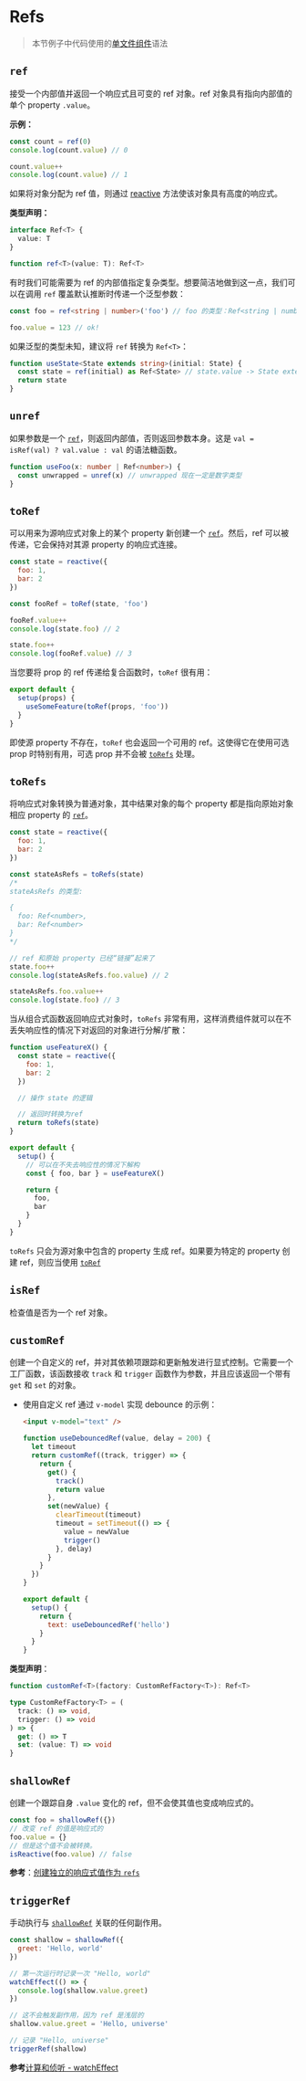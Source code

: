 # Refs

> 本节例子中代码使用的[单文件组件](../guide/single-file-component.html)语法

## `ref`

接受一个内部值并返回一个响应式且可变的 ref 对象。ref 对象具有指向内部值的单个 property `.value`。

**示例：**

```js
const count = ref(0)
console.log(count.value) // 0

count.value++
console.log(count.value) // 1
```

如果将对象分配为 ref 值，则通过 [reactive](./basic-reactivity.html#reactive) 方法使该对象具有高度的响应式。

**类型声明：**

```ts
interface Ref<T> {
  value: T
}

function ref<T>(value: T): Ref<T>
```

有时我们可能需要为 ref 的内部值指定复杂类型。想要简洁地做到这一点，我们可以在调用 `ref` 覆盖默认推断时传递一个泛型参数：

```ts
const foo = ref<string | number>('foo') // foo 的类型：Ref<string | number>

foo.value = 123 // ok!
```

如果泛型的类型未知，建议将 `ref` 转换为 `Ref<T>`：

```ts
function useState<State extends string>(initial: State) {
  const state = ref(initial) as Ref<State> // state.value -> State extends string
  return state
}
```

## `unref`

如果参数是一个 [`ref`](#ref)，则返回内部值，否则返回参数本身。这是 `val = isRef(val) ? val.value : val` 的语法糖函数。

```ts
function useFoo(x: number | Ref<number>) {
  const unwrapped = unref(x) // unwrapped 现在一定是数字类型
}
```

## `toRef`

可以用来为源响应式对象上的某个 property 新创建一个 [`ref`](#ref)。然后，ref 可以被传递，它会保持对其源 property 的响应式连接。

```js
const state = reactive({
  foo: 1,
  bar: 2
})

const fooRef = toRef(state, 'foo')

fooRef.value++
console.log(state.foo) // 2

state.foo++
console.log(fooRef.value) // 3
```

当您要将 prop 的 ref 传递给复合函数时，`toRef` 很有用：

```js
export default {
  setup(props) {
    useSomeFeature(toRef(props, 'foo'))
  }
}
```

即使源 property 不存在，`toRef` 也会返回一个可用的 ref。这使得它在使用可选 prop 时特别有用，可选 prop 并不会被 [`toRefs`](#torefs) 处理。

## `toRefs`

将响应式对象转换为普通对象，其中结果对象的每个 property 都是指向原始对象相应 property 的 [`ref`](#ref)。

```js
const state = reactive({
  foo: 1,
  bar: 2
})

const stateAsRefs = toRefs(state)
/*
stateAsRefs 的类型:

{
  foo: Ref<number>,
  bar: Ref<number>
}
*/

// ref 和原始 property 已经“链接”起来了
state.foo++
console.log(stateAsRefs.foo.value) // 2

stateAsRefs.foo.value++
console.log(state.foo) // 3
```

当从组合式函数返回响应式对象时，`toRefs` 非常有用，这样消费组件就可以在不丢失响应性的情况下对返回的对象进行分解/扩散：

```js
function useFeatureX() {
  const state = reactive({
    foo: 1,
    bar: 2
  })

  // 操作 state 的逻辑

  // 返回时转换为ref
  return toRefs(state)
}

export default {
  setup() {
    // 可以在不失去响应性的情况下解构
    const { foo, bar } = useFeatureX()

    return {
      foo,
      bar
    }
  }
}
```

`toRefs` 只会为源对象中包含的 property 生成 ref。如果要为特定的 property 创建 ref，则应当使用 [`toRef`](#toref)

## `isRef`

检查值是否为一个 ref 对象。

## `customRef`

创建一个自定义的 ref，并对其依赖项跟踪和更新触发进行显式控制。它需要一个工厂函数，该函数接收 `track` 和 `trigger` 函数作为参数，并且应该返回一个带有 `get` 和 `set` 的对象。

- 使用自定义 ref 通过 `v-model` 实现 debounce 的示例：

  ```html
  <input v-model="text" />
  ```

  ```js
  function useDebouncedRef(value, delay = 200) {
    let timeout
    return customRef((track, trigger) => {
      return {
        get() {
          track()
          return value
        },
        set(newValue) {
          clearTimeout(timeout)
          timeout = setTimeout(() => {
            value = newValue
            trigger()
          }, delay)
        }
      }
    })
  }

  export default {
    setup() {
      return {
        text: useDebouncedRef('hello')
      }
    }
  }
  ```

**类型声明**：

```ts
function customRef<T>(factory: CustomRefFactory<T>): Ref<T>

type CustomRefFactory<T> = (
  track: () => void,
  trigger: () => void
) => {
  get: () => T
  set: (value: T) => void
}
```

## `shallowRef`

创建一个跟踪自身 `.value` 变化的 ref，但不会使其值也变成响应式的。

```js
const foo = shallowRef({})
// 改变 ref 的值是响应式的
foo.value = {}
// 但是这个值不会被转换。
isReactive(foo.value) // false
```

**参考**：[创建独立的响应式值作为 `refs`](../guide/reactivity-fundamentals.html#创建独立的响应式值作为-refs)

## `triggerRef`

手动执行与 [`shallowRef`](#shallowref) 关联的任何副作用。

```js
const shallow = shallowRef({
  greet: 'Hello, world'
})

// 第一次运行时记录一次 "Hello, world"
watchEffect(() => {
  console.log(shallow.value.greet)
})

// 这不会触发副作用，因为 ref 是浅层的
shallow.value.greet = 'Hello, universe'

// 记录 "Hello, universe"
triggerRef(shallow)
```

**参考**[计算和侦听 - watchEffect](./computed-watch-api.html#watcheffect)
